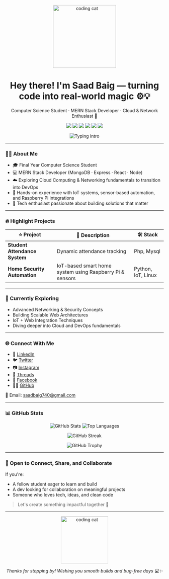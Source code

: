 <p align="center">
  <img src="https://github.com/tech-by-saad/tech-by-saad/raw/main/miroon-cat.gif" width="200" alt="coding cat"/>
</p>

<h1 align="center">Hey there! I'm <strong>Saad Baig</strong> — turning code into real-world magic ⚙️💡</h1>
<p align="center">Computer Science Student · MERN Stack Developer · Cloud & Network Enthusiast 🧠</p>

<p align="center">
  <a href="https://www.linkedin.com/in/saad-baig-79186a348/"><img src="https://img.shields.io/badge/LinkedIn-%230A66C2.svg?style=for-the-badge&logo=linkedin"/></a>
  <a href="https://x.com/saad_baig_"><img src="https://img.shields.io/badge/Twitter-%231DA1F2.svg?style=for-the-badge&logo=twitter"/></a>
  <a href="https://www.instagram.com/tech_by_saad/"><img src="https://img.shields.io/badge/Instagram-%23E4405F.svg?style=for-the-badge&logo=instagram"/></a>
  <a href="https://www.threads.com/@tech_by_saad"><img src="https://img.shields.io/badge/Threads-000000.svg?style=for-the-badge&logo=threads"/></a>
  <a href="https://facebook.com/profile.php?id=100084380714332"><img src="https://img.shields.io/badge/Facebook-%231877F2.svg?style=for-the-badge&logo=facebook"/></a>
  <a href="https://github.com/tech-by-saad"><img src="https://img.shields.io/badge/GitHub-%23121011.svg?style=for-the-badge&logo=github"/></a>
</p>

<p align="center">
  <img src="https://readme-typing-svg.demolab.com?font=Fira+Code&duration=3000&pause=1200&color=00B2FF&center=true&vCenter=true&multiline=true&width=700&lines=Crafting+MERN+Apps+while+exploring+the+Cloud+and+Networking+universe!" alt="Typing intro"/>
</p>

---

### 🧑‍💻 About Me

* 🎓 Final Year Computer Science Student
* 💻 MERN Stack Developer (MongoDB · Express · React · Node)
* ☁️ Exploring Cloud Computing & Networking fundamentals to transition into DevOps
* 🔌 Hands-on experience with IoT systems, sensor-based automation, and Raspberry Pi integrations
* 🧠 Tech enthusiast passionate about building solutions that matter

---

### 🔥 Highlight Projects

| ⭐ Project                     | 💬 Description                                                                             | 🛠️ Stack             |
| ----------------------------- | ------------------------------------------------------------------------------------------ | --------------------- |
| **Student Attendance System** | Dynamic attendance tracking                                                                | Php, Mysql            |
| **Home Security Automation**  | IoT-based smart home system using Raspberry Pi & sensors                                   | Python, IoT, Linux    |

---

### 🧠 Currently Exploring

* Advanced Networking & Security Concepts
* Building Scalable Web Architectures
* IoT + Web Integration Techniques
* Diving deeper into Cloud and DevOps fundamentals

---

### 🌐 Connect With Me

* 💼 [LinkedIn](https://www.linkedin.com/in/saad-baig-79186a348/)
* 🐦 [Twitter](https://x.com/saad_baig_)
* 📷 [Instagram](https://www.instagram.com/tech_by_saad/)
* 🧵 [Threads](https://www.threads.com/@tech_by_saad)
* 📘 [Facebook](https://facebook.com/profile.php?id=100084380714332)
* 🧑‍💻 [GitHub](https://github.com/tech-by-saad)

📧 Email: [saadbaig740@gmail.com](mailto:saadbaig740@gmail.com)

---

### 📊 GitHub Stats

<p align="center">
  <img src="https://github-readme-stats.vercel.app/api?username=tech-by-saad&show_icons=true&theme=tokyonight" alt="GitHub Stats"/>
  <img src="https://github-readme-stats.vercel.app/api/top-langs/?username=tech-by-saad&layout=compact&theme=tokyonight" alt="Top Languages"/>
</p>

<p align="center">
  <img src="https://github-readme-streak-stats.herokuapp.com/?user=tech-by-saad&theme=dark" alt="GitHub Streak"/>
</p>

<p align="center">
  <img src="https://github-profile-trophy.vercel.app/?username=tech-by-saad&theme=algolia" alt="GitHub Trophy"/>
</p>

---

### 🤝 Open to Connect, Share, and Collaborate

If you're:

* A fellow student eager to learn and build
* A dev looking for collaboration on meaningful projects
* Someone who loves tech, ideas, and clean code

> Let's create something impactful together 🚀

---

<p align="center">
  <img src="https://github.com/tech-by-saad/tech-by-saad/raw/main/miroon-cat.gif" width="150" alt="coding cat"/>
</p>

<p align="center">
  <i>Thanks for stopping by! Wishing you smooth builds and bug-free days 💻✨</i>
</p>
